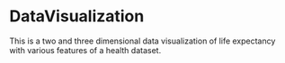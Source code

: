 # DataVisualization
This is a two and three dimensional data visualization of life expectancy with various features of a health dataset. 

